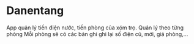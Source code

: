 # Danentang
App quản lý tiền điện nước, tiền phòng của xóm trọ. 
Quản lý theo từng phòng
Mỗi phòng sẽ có các bản ghi ghi lại số điện cũ, mới, giá phòng,...
